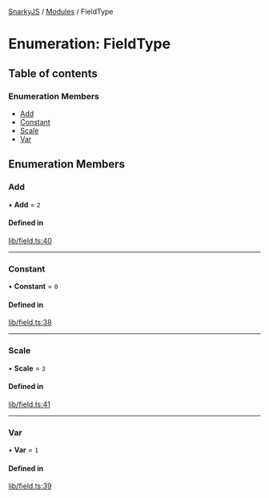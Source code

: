 [SnarkyJS](../README.md) / [Modules](../modules.md) / FieldType

# Enumeration: FieldType

## Table of contents

### Enumeration Members

- [Add](FieldType.md#add)
- [Constant](FieldType.md#constant)
- [Scale](FieldType.md#scale)
- [Var](FieldType.md#var)

## Enumeration Members

### Add

• **Add** = ``2``

#### Defined in

[lib/field.ts:40](https://github.com/o1-labs/snarkyjs/blob/fdc740a/src/lib/field.ts#L40)

___

### Constant

• **Constant** = ``0``

#### Defined in

[lib/field.ts:38](https://github.com/o1-labs/snarkyjs/blob/fdc740a/src/lib/field.ts#L38)

___

### Scale

• **Scale** = ``3``

#### Defined in

[lib/field.ts:41](https://github.com/o1-labs/snarkyjs/blob/fdc740a/src/lib/field.ts#L41)

___

### Var

• **Var** = ``1``

#### Defined in

[lib/field.ts:39](https://github.com/o1-labs/snarkyjs/blob/fdc740a/src/lib/field.ts#L39)
